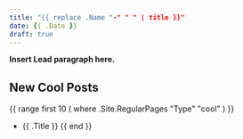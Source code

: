 ```yaml
---
title: "{{ replace .Name "-" " " | title }}"
date: {{ .Date }}
draft: true
---
```



**Insert Lead paragraph here.**

## New Cool Posts

{{ range first 10 ( where .Site.RegularPages "Type" "cool" ) }}
* {{ .Title }}
{{ end }}